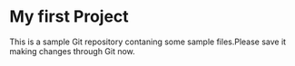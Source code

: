 # My first Project
This is a sample Git repository contaning some sample files.Please save it
making changes through Git now.
